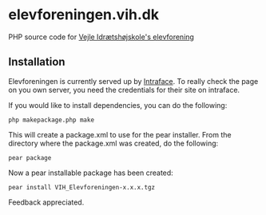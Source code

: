 elevforeningen.vih.dk
==

PHP source code for [Vejle Idrætshøjskole's elevforening](http://elevforeningen.vih.dk)

Installation
--

Elevforeningen is currently served up by [Intraface](http://intraface.dk). To really check the page on you own server, you need the credentials for their site on intraface.

If you would like to install dependencies, you can do the following:

    php makepackage.php make
    
This will create a package.xml to use for the pear installer. From the directory where the package.xml was created, do the following:

    pear package
    
Now a pear installable package has been created:

    pear install VIH_Elevforeningen-x.x.x.tgz
    
Feedback appreciated.